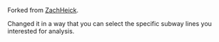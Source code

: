 Forked from [ZachHeick](https://github.com/ZachHeick/MTA_Data_Analysis).

Changed it in a way that you can select the specific subway lines you interested for analysis.


